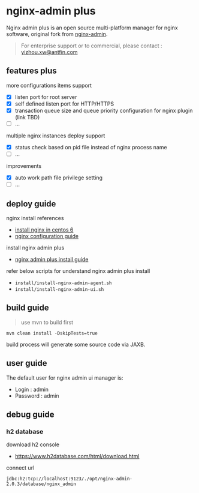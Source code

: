 # nginx-admin plus

Nginx admin plus is an open source multi-platform manager for nginx software,
original fork from [nginx-admin](https://github.com/jslsolucoes/nginx-admin).

> For enterprise support or to commercial, please contact : yizhou.xw@antfin.com

## features plus

more configurations items support
- [x] listen port for root server
- [x] self defined listen port for HTTP/HTTPS
- [x] transaction queue size and queue priority configuration for nginx plugin (link TBD)
- [ ] ...

multiple nginx instances deploy support
- [x] status check based on pid file instead of nginx process name
- [ ] ...

improvements
- [x] auto work path file privilege setting
- [ ] ...

## deploy guide

nginx install references
- [install nginx in centos 6](docs/install_nginx_in_centos_6.md)
- [nginx configuration guide](docs/nginx_configuration_guide.md)

install nginx admin plus
- [nginx admin plus install guide](docs/install_nginx_admin_guide.md)

refer below scripts for understand nginx admin plus install
- `install/install-nginx-admin-agent.sh`
- `install/install-nginx-admin-ui.sh`

## build guide

> use mvn to build first

```
mvn clean install -DskipTests=true
```

build process will generate some source code via JAXB.

## user guide

The default user for nginx admin ui manager is:
- Login :    admin
- Password : admin

## debug guide

### h2 database

download h2 console
- https://www.h2database.com/html/download.html

connect url
```
jdbc:h2:tcp://localhost:9123/./opt/nginx-admin-2.0.3/database/nginx_admin
```
